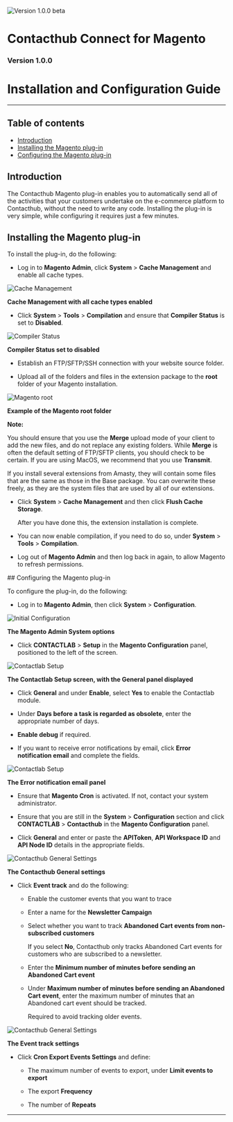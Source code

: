 ![Version 1.0.0 beta](https://img.shields.io/badge/version-1.0.0%20beta-0072bc.svg)

# Contacthub Connect for Magento  
### Version 1.0.0
# Installation and Configuration Guide  

----------

## Table of contents

- [Introduction](#Introduction)  
- [Installing the Magento plug-in](#InstallingPlugIn)  
- [Configuring the Magento plug-in](#ConfiguringPlugIn)

<a name="Introduction"/>

## Introduction  

The Contacthub Magento plug-in enables you to automatically send all of the activities that your customers undertake on the e-commerce platform to Contacthub, without the need to write any code. Installing the plug-in is very simple, while configuring it requires just a few minutes.  

<a name="InstallingPlugIn"/>

## Installing the Magento plug-in

To install the plug-in, do the following:  

- Log in to **Magento Admin**, click **System** > **Cache Management** and enable all cache types.  

![Cache Management](image/CacheManagement.png)  

**Cache Management with all cache types enabled**  

- Click **System** > **Tools** > **Compilation** and ensure that **Compiler Status** is set to **Disabled**.  

![Compiler Status](image/Compilation.png)  

**Compiler Status set to disabled**  

- Establish an FTP/SFTP/SSH connection with your website source folder.  

- Upload all of the folders and files in the extension package to the **root** folder of your Magento installation. 

![Magento root](image/MagentoRoot.png)  

**Example of the Magento root folder**  

**Note:**  

You should ensure that you use the **Merge** upload mode of your client to add the new files, and do not replace any existing folders. While **Merge** is often the default setting of FTP/SFTP clients, you should check to be certain. If you are using MacOS, we recommend that you use **Transmit**.  

If you install several extensions from Amasty, they will contain some files that are the same as those in the Base package. You can overwrite these freely, as they are the system files that are used by all of our extensions.  

- Click **System** > **Cache Management** and then click **Flush Cache Storage**.  

   After you have done this, the extension installation is complete.  

- You can now enable compilation, if you need to do so, under **System** > **Tools** > **Compilation**.  

- Log out of **Magento Admin** and then log back in again, to allow Magento to refresh permissions.  

<a name="ConfiguringPlugIn"/>
## Configuring the Magento plug-in

To configure the plug-in, do the following:  

- Log in to **Magento Admin**, then click **System** > **Configuration**.  

![Initial Configuration](image/InitialConfiguration.png)  

**The Magento Admin System options**  

- Click **CONTACTLAB** > **Setup** in the **Magento Configuration** panel, positioned to the left of the screen.  

![Contactlab Setup](image/ConfigGeneral.png)  

**The Contactlab Setup screen, with the General panel displayed**  

- Click **General** and under **Enable**, select **Yes** to enable the Contactlab module.  

- Under **Days before a task is regarded as obsolete**, enter the appropriate number of days.  

- **Enable debug** if required.  

- If you want to receive error notifications by email, click **Error notification email** and complete the fields.  

![Contactlab Setup](image/ConfigErrorMail.png)  

**The Error notification email panel**  

- Ensure that **Magento Cron** is activated. If not, contact your system administrator.  

- Ensure that you are still in the **System** > **Configuration** section and click **CONTACTLAB** > **Contacthub** in the **Magento Configuration** panel.  

- Click **General** and enter or paste the **APIToken**, **API Workspace ID** and **API Node ID** details in the appropriate fields.  

![Contacthub General Settings](image/ChubGeneralSettings.png)  

**The Contacthub General settings**  

- Click **Event track** and do the following:  

    - Enable the customer events that you want to trace  

    - Enter a name for the **Newsletter Campaign**  

    - Select whether you want to track **Abandoned Cart events from non-subscribed customers**  

      If you select **No**, Contacthub only tracks Abandoned Cart events for customers who are subscribed to a newsletter.  

    - Enter the **Minimum number of minutes before sending an Abandoned Cart event**  

    - Under **Maximum number of minutes before sending an Abandoned Cart event**, enter the maximum number of minutes that an Abandoned cart event should be tracked.  

      Required to avoid tracking older events.  

![Contacthub General Settings](image/EventSettings.png)  

**The Event track settings**  

- Click **Cron Export Events Settings** and define:

    - The maximum number of events to export, under **Limit events to export**  

    - The export **Frequency**  

    - The number of **Repeats**  

----------
